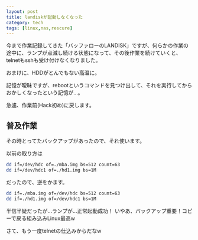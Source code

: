 ```yaml
---
layout: post
title: landiskが起動しなくなった
category: tech
tags: [linux,nas,rescure]
---
```


今まで作業記録してきた「バッファローのLANDISK」ですが、何らかの作業の途中に、ランプが点滅し続ける状態になって、その後作業を続けていくと、telnetもsshも受け付けなくなりました。

おまけに、HDDがとんでもない高温に。

記憶が曖昧ですが、rebootというコマンドを見つけ出して、それを実行してからおかしくなったという記憶が…。

急遽、作業前(Hack初め)に戻します。

## 普及作業

その時とってたバックアップがあったので、それ使います。

以前の取り方は

```bash
dd if=/dev/hdc of=./mba.img bs=512 count=63
dd if=/dev/hdc1 of=./hd1.img bs=1M
```

だったので、逆をかます。

```bash
dd if=./mba.img of=/dev/hdc bs=512 count=63
dd if=./hd1.img of=/dev/hdc1 bs=1M
```

半信半疑だったが…ランプが…正常起動成功！
いやあ、バックアップ重要！コピーで戻る組み込みLinux最高w

さて、もう一度telnetの仕込みからだなw
